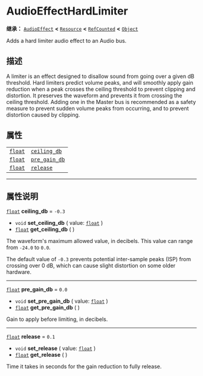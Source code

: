 <!-- ⚠ 请勿编辑本文件 ⚠ -->
<!-- 本文档使用脚本从 WeDot 引擎源码仓库生成。 -->
<!-- 生成脚本：https://github.com/WeDot-Engine/WeDot/tree/4.3/doc/tools/make_md.py； -->
<!-- 原文件：https://github.com/WeDot-Engine/WeDot/tree/4.3/doc/classes/AudioEffectHardLimiter.xml。 -->

<div id="_class_audioeffecthardlimiter"></div>

# AudioEffectHardLimiter

**继承：** [`AudioEffect`](class_audioeffect.md) **<** [`Resource`](class_resource.md) **<** [`RefCounted`](class_refcounted.md) **<** [`Object`](class_object.md)

Adds a hard limiter audio effect to an Audio bus.

## 描述

A limiter is an effect designed to disallow sound from going over a given dB threshold. Hard limiters predict volume peaks, and will smoothly apply gain reduction when a peak crosses the ceiling threshold to prevent clipping and distortion. It preserves the waveform and prevents it from crossing the ceiling threshold. Adding one in the Master bus is recommended as a safety measure to prevent sudden volume peaks from occurring, and to prevent distortion caused by clipping.

## 属性

|||
|:-:|:--|
| [`float`](class_float.md) | [`ceiling_db`](class_audioeffecthardlimiter.md#class_audioeffecthardlimiter_property_ceiling_db)   | ``-0.3`` |
| [`float`](class_float.md) | [`pre_gain_db`](class_audioeffecthardlimiter.md#class_audioeffecthardlimiter_property_pre_gain_db) | ``0.0``  |
| [`float`](class_float.md) | [`release`](class_audioeffecthardlimiter.md#class_audioeffecthardlimiter_property_release)         | ``0.1``  |

<!-- rst-class:: classref-section-separator -->

---

## 属性说明

<div id="_class_audioeffecthardlimiter_property_ceiling_db"></div>

[`float`](class_float.md) **ceiling_db** = ``-0.3`` <div id="class_audioeffecthardlimiter_property_ceiling_db"></div>

- `void` **set_ceiling_db** ( value: [`float`](class_float.md) )
- [`float`](class_float.md) **get_ceiling_db** ( )

The waveform's maximum allowed value, in decibels. This value can range from `-24.0` to `0.0`.

The default value of `-0.3` prevents potential inter-sample peaks (ISP) from crossing over 0 dB, which can cause slight distortion on some older hardware.

<!-- rst-class:: classref-item-separator -->

---

<div id="_class_audioeffecthardlimiter_property_pre_gain_db"></div>

[`float`](class_float.md) **pre_gain_db** = ``0.0`` <div id="class_audioeffecthardlimiter_property_pre_gain_db"></div>

- `void` **set_pre_gain_db** ( value: [`float`](class_float.md) )
- [`float`](class_float.md) **get_pre_gain_db** ( )

Gain to apply before limiting, in decibels.

<!-- rst-class:: classref-item-separator -->

---

<div id="_class_audioeffecthardlimiter_property_release"></div>

[`float`](class_float.md) **release** = ``0.1`` <div id="class_audioeffecthardlimiter_property_release"></div>

- `void` **set_release** ( value: [`float`](class_float.md) )
- [`float`](class_float.md) **get_release** ( )

Time it takes in seconds for the gain reduction to fully release.

[^virtual]: 本方法通常需要用户覆盖才能生效。
[^const]: 本方法无副作用，不会修改该实例的任何成员变量。
[^vararg]: 本方法除了能接受在此处描述的参数外，还能够继续接受任意数量的参数。
[^constructor]: 本方法用于构造某个类型。
[^static]: 调用本方法无需实例，可直接使用类名进行调用。
[^operator]: 本方法描述的是使用本类型作为左操作数的有效运算符。
[^bitfield]: 这个值是由下列位标志构成位掩码的整数。
[^void]: 无返回值。
